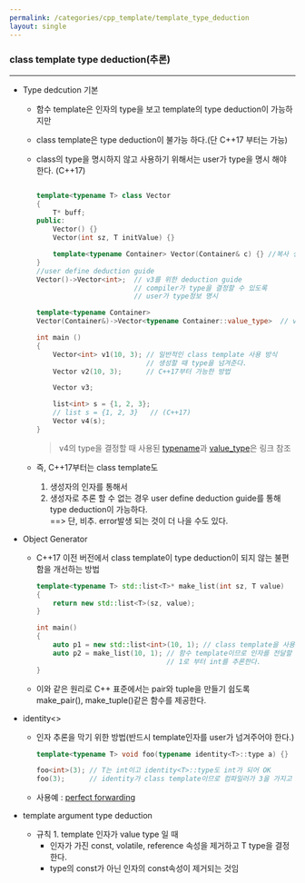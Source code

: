 ```yaml
---
permalink: /categories/cpp_template/template_type_deduction
layout: single
---
```

### class template type deduction(추론)
---
- Type dedcution 기본
    - 함수 template은 인자의 type을 보고 template의 type deduction이 가능하지만
    - class template은 type deduction이 불가능 하다.(단 C++17 부터는 가능)
    - class의 type을 명시하지 않고 사용하기 위해서는 user가 type을 명시 해야 한다. (C++17)
        ```cpp
        
        template<typename T> class Vector
        {
            T* buff;
        public:
            Vector() {}
            Vector(int sz, T initValue) {}

            template<typename Container> Vector(Container& c) {} //복사 생성자
        }
        //user define deduction guide
        Vector()->Vector<int>;  // v3를 위한 deduction guide
                                // compiler가 type을 결정할 수 있도록
                                // user가 type정보 명시

        template<typename Container>
        Vector(Container&)->Vector<typename Container::value_type>  // v4를 위한 deduction guide

        int main ()
        {
            Vector<int> v1(10, 3); // 일반적인 class template 사용 방식
                                   // 생성할 때 type을 넘겨준다.
            Vector v2(10, 3);      // C++17부터 가능한 방법

            Vector v3; 

            list<int> s = {1, 2, 3};
            // list s = {1, 2, 3}   // (C++17)
            Vector v4(s);
        }
        ```
        > v4의 type을 결정할 때 사용된 [typename]()과 [value_type]()은 링크 참조

    - 즉, C++17부터는 class template도
        1. 생성자의 인자를 통해서
        2. 생성자로 추론 할 수 없는 경우 user define deduction guide를 통해 type deduction이 가능하다.   
            ==> 단, 비추. error발생 되는 것이 더 나을 수도 있다.

- Object Generator
    - C++17 이전 버전에서 class template이 type deduction이 되지 않는 불편함을 개선하는 방법
        ```cpp
        template<typename T> std::list<T>* make_list(int sz, T value)
        {
            return new std::list<T>(sz, value);
        }

        int main()
        {
            auto p1 = new std::list<int>(10, 1); // class template을 사용하면 <int>를 생략 할 수 없다.
            auto p2 = make_list(10, 1); // 함수 template이므로 인자를 전달할 필요 없이
                                        // 1로 부터 int를 추론한다.
        }
        ```
    - 이와 같은 원리로 C++ 표준에서는 pair와 tuple을 만들기 쉽도록 make_pair(), make_tuple()같은 함수를 제공한다.

- identity<>
    - 인자 추론을 막기 위한 방법(반드시 template인자를 user가 넘겨주어야 한다.)
        ```cpp
        template<typename T> void foo(typename identity<T>::type a) {}

        foo<int>(3); // T는 int이고 identity<T>::type도 int가 되어 OK
        foo(3);      // identity가 class template이므로 컴파일러가 3을 가지고 type을 추론 할 수 없다. ERROR
        ```
    - 사용예 : [perfect forwarding]()

- template argument type deduction
    - 규칙 1. template 인자가 value type 일 때
        - 인자가 가진 const, volatile, reference 속성을 제거하고 T type을 결정 한다.
        - type의 const가 아닌 인자의 const속성이 제거되는 것임
    
